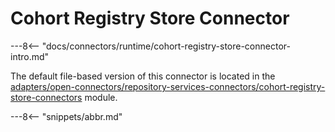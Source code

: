 <!-- SPDX-License-Identifier: CC-BY-4.0 -->
<!-- Copyright Contributors to the ODPi Egeria project. -->

# Cohort Registry Store Connector

---8<-- "docs/connectors/runtime/cohort-registry-store-connector-intro.md"


The default file-based version of this connector is located in the
[adapters/open-connectors/repository-services-connectors/cohort-registry-store-connectors](https://github.com/odpi/egeria/tree/master/open-metadata-implementation/adapters/open-connectors/repository-services-connectors/cohort-registry-store-connectors)
module.

---8<-- "snippets/abbr.md"
